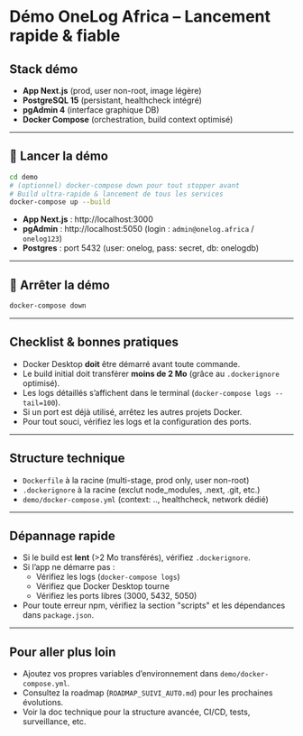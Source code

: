 # Démo OneLog Africa – Lancement rapide & fiable

## Stack démo
- **App Next.js** (prod, user non-root, image légère)
- **PostgreSQL 15** (persistant, healthcheck intégré)
- **pgAdmin 4** (interface graphique DB)
- **Docker Compose** (orchestration, build context optimisé)

---

## 🚀 Lancer la démo

```bash
cd demo
# (optionnel) docker-compose down pour tout stopper avant
# Build ultra-rapide & lancement de tous les services
docker-compose up --build
```

- **App Next.js** : http://localhost:3000
- **pgAdmin** : http://localhost:5050 (login : `admin@onelog.africa` / `onelog123`)
- **Postgres** : port 5432 (user: onelog, pass: secret, db: onelogdb)

---

## 🛑 Arrêter la démo
```bash
docker-compose down
```

---

## Checklist & bonnes pratiques
- Docker Desktop **doit** être démarré avant toute commande.
- Le build initial doit transférer **moins de 2 Mo** (grâce au `.dockerignore` optimisé).
- Les logs détaillés s’affichent dans le terminal (`docker-compose logs --tail=100`).
- Si un port est déjà utilisé, arrêtez les autres projets Docker.
- Pour tout souci, vérifiez les logs et la configuration des ports.

---

## Structure technique
- `Dockerfile` à la racine (multi-stage, prod only, user non-root)
- `.dockerignore` à la racine (exclut node_modules, .next, .git, etc.)
- `demo/docker-compose.yml` (context: .., healthcheck, network dédié)

---

## Dépannage rapide
- Si le build est **lent** (>2 Mo transférés), vérifiez `.dockerignore`.
- Si l’app ne démarre pas :
  - Vérifiez les logs (`docker-compose logs`)
  - Vérifiez que Docker Desktop tourne
  - Vérifiez les ports libres (3000, 5432, 5050)
- Pour toute erreur npm, vérifiez la section "scripts" et les dépendances dans `package.json`.

---

## Pour aller plus loin
- Ajoutez vos propres variables d’environnement dans `demo/docker-compose.yml`.
- Consultez la roadmap (`ROADMAP_SUIVI_AUTO.md`) pour les prochaines évolutions.
- Voir la doc technique pour la structure avancée, CI/CD, tests, surveillance, etc.
